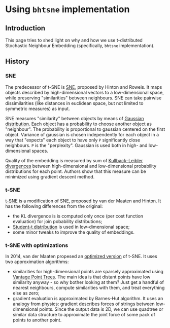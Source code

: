 # Using `bhtsne` implementation

## Introduction
This page tries to shed light on why and how we use t-distributed Stochastic Neighbour Embedding 
(specifically, `bhtsne` implementation).

## History
### SNE
The predecessor of t-SNE is [SNE](http://machinelearning.wustl.edu/mlpapers/paper_files/AA45.pdf),
proposed by Hinton and Roweis. It maps objects described by high-dimensional vectors to a low-dimensional space,
while preserving "similarities" between neighbours. SNE can take pairwise dissimilarities (like distances in euclidean
space, but not limited to symmetric measures) as input.

SNE measures "similarity" between objects by means of [Gaussian distribution](https://en.wikipedia.org/wiki/Gaussian_distribution). Each object has a probability
to choose another object as "neighbour". The probability is proportional to gaussian centered on the first object.
Variance of gaussian is chosen independently for each object in a way that "expects" each object to have only `P` 
significantly close neighbours. `P` is the "perplexity". Gaussian is used both in high- and low-dimensional spaces.

Quality of the embedding is measured by sum of [Kullback–Leibler divergences](https://en.wikipedia.org/wiki/Kullback%E2%80%93Leibler_divergence)
between high-dimensional and low-dimensional probability distributions for each point. Authors show
that this measure can be minimized using gradient descent method.

### t-SNE
[t-SNE](https://lvdmaaten.github.io/publications/papers/JMLR_2008.pdf) is a modification of SNE, proposed by van der Maaten
and Hinton. It has the following differences from the original:
 - the KL divergence is is computed only once (per cost function evaluation) for join pobability distributions;
 - [Student-t distribution](https://en.wikipedia.org/wiki/Student%27s_t-distribution) is used in low-dimensional space;
 - some minor tweaks to improve the quality of embeddings.

### t-SNE with optimizations
In 2014, van der Maaten propesed an [optimized version](https://lvdmaaten.github.io/publications/papers/JMLR_2014.pdf) of t-SNE.
It uses two approximation algorithms:
 - similarities for high-dimensional points are sparsely approximated using [Vantage Point Trees](http://stevehanov.ca/blog/index.php?id=130). The main idea is that distant points have low similarity
 anyway - so why bother looking at them? Just get a handful of nearest neighbours, compute similarities with them,
 and treat everything else as zero;
 - gradient evaluation is approximated by Barnes-Hut algorithm. It uses an analogy from physics: gradient
 describes forces of strings between low-dimensional points. Since the output data is 2D, we can use
 quadtree or similar data structure to approximate the joint force of some pack of points to another point.

